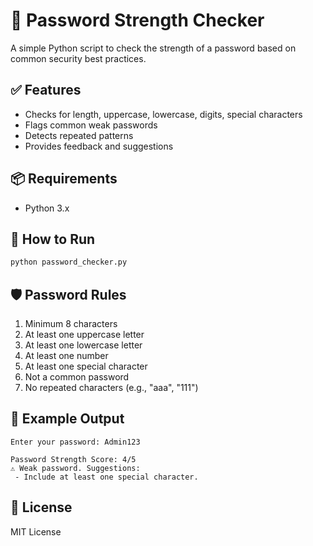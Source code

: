 # 🔐 Password Strength Checker

A simple Python script to check the strength of a password based on common security best practices.

## ✅ Features

- Checks for length, uppercase, lowercase, digits, special characters
- Flags common weak passwords
- Detects repeated patterns
- Provides feedback and suggestions

## 📦 Requirements

- Python 3.x

## 🚀 How to Run

```bash
python password_checker.py
```

## 🛡️ Password Rules

1. Minimum 8 characters
2. At least one uppercase letter
3. At least one lowercase letter
4. At least one number
5. At least one special character
6. Not a common password
7. No repeated characters (e.g., "aaa", "111")

## 🧪 Example Output

```
Enter your password: Admin123

Password Strength Score: 4/5
⚠️ Weak password. Suggestions:
 - Include at least one special character.
```

## 📜 License

MIT License
